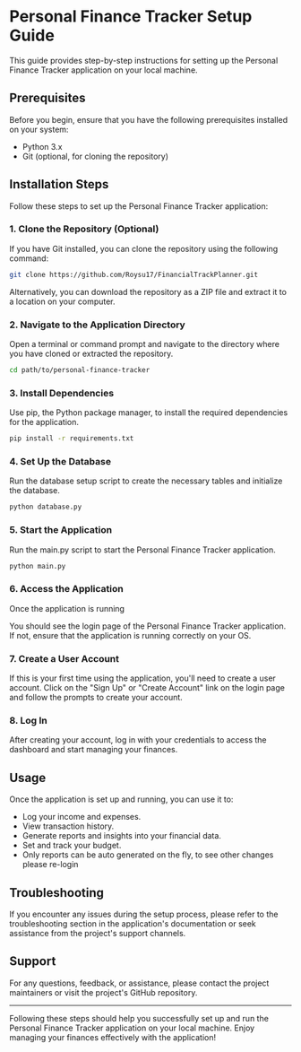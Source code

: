 # Personal Finance Tracker Setup Guide

This guide provides step-by-step instructions for setting up the Personal Finance Tracker application on your local machine.

## Prerequisites

Before you begin, ensure that you have the following prerequisites installed on your system:

- Python 3.x
- Git (optional, for cloning the repository)

## Installation Steps

Follow these steps to set up the Personal Finance Tracker application:

### 1. Clone the Repository (Optional)

If you have Git installed, you can clone the repository using the following command:

```bash
git clone https://github.com/Roysu17/FinancialTrackPlanner.git
```

Alternatively, you can download the repository as a ZIP file and extract it to a location on your computer.

### 2. Navigate to the Application Directory

Open a terminal or command prompt and navigate to the directory where you have cloned or extracted the repository.

```bash
cd path/to/personal-finance-tracker
```

### 3. Install Dependencies

Use pip, the Python package manager, to install the required dependencies for the application.

```bash
pip install -r requirements.txt
```

### 4. Set Up the Database

Run the database setup script to create the necessary tables and initialize the database.

```bash
python database.py
```

### 5. Start the Application

Run the main.py script to start the Personal Finance Tracker application.

```bash
python main.py
```

### 6. Access the Application

Once the application is running

You should see the login page of the Personal Finance Tracker application. If not, ensure that the application is running correctly on your OS.

### 7. Create a User Account

If this is your first time using the application, you'll need to create a user account. Click on the "Sign Up" or "Create Account" link on the login page and follow the prompts to create your account.

### 8. Log In

After creating your account, log in with your credentials to access the dashboard and start managing your finances.

## Usage

Once the application is set up and running, you can use it to:

- Log your income and expenses.
- View transaction history.
- Generate reports and insights into your financial data.
- Set and track your budget.
- Only reports can be auto generated on the fly, to see other changes please re-login

## Troubleshooting

If you encounter any issues during the setup process, please refer to the troubleshooting section in the application's documentation or seek assistance from the project's support channels.

## Support

For any questions, feedback, or assistance, please contact the project maintainers or visit the project's GitHub repository.

---

Following these steps should help you successfully set up and run the Personal Finance Tracker application on your local machine. Enjoy managing your finances effectively with the application!